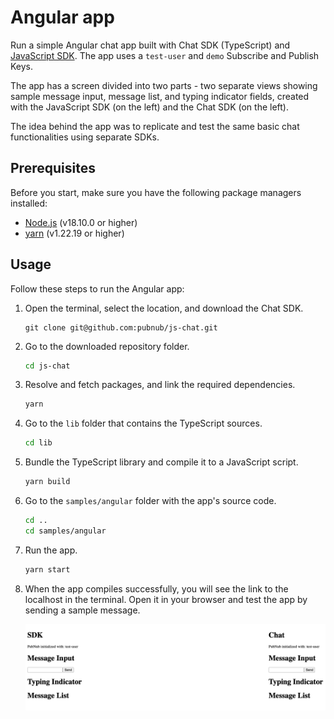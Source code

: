 # Angular app

Run a simple Angular chat app built with Chat SDK (TypeScript) and [JavaScript SDK](https://www.pubnub.com/docs/sdks/javascript). The app uses a `test-user` and `demo` Subscribe and Publish Keys.

The app has a screen divided into two parts - two separate views showing sample message input, message list, and typing indicator fields, created with the JavaScript SDK (on the left) and the Chat SDK (on the left).

The idea behind the app was to replicate and test the same basic chat functionalities using separate SDKs.

## Prerequisites

Before you start, make sure you have the following package managers installed:

* [Node.js](https://nodejs.org/en) (v18.10.0 or higher)
* [yarn](https://yarnpkg.com/cli/version) (v1.22.19 or higher)

## Usage

Follow these steps to run the Angular app:

1. Open the terminal, select the location, and download the Chat SDK.

    ```ssh showLineNumbers
    git clone git@github.com:pubnub/js-chat.git
    ```

1. Go to the downloaded repository folder.

    ```bash showLineNumbers
    cd js-chat
    ```

1. Resolve and fetch packages, and link the required dependencies.

    ```bash showLineNumbers
    yarn
    ```

1. Go to the `lib` folder that contains the TypeScript sources.

    ```bash showLineNumbers
    cd lib
    ```

1. Bundle the TypeScript library and compile it to a JavaScript script.

    ```bash showLineNumbers
    yarn build
    ```

1. Go to the `samples/angular` folder with the app's source code.

    ```bash showLineNumbers
    cd ..
    cd samples/angular
    ```

1. Run the app.

    ```bash showLineNumbers
    yarn start
    ```

1. When the app compiles successfully, you will see the link to the localhost in the terminal. Open it in your browser and test the app by sending a sample message.

    ![Angular sample](/samples/angular/src/assets/angular-sample.png)